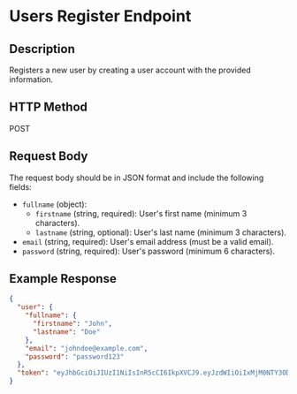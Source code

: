 # Users Register Endpoint

## Description
Registers a new user by creating a user account with the provided information.

## HTTP Method
POST

## Request Body
The request body should be in JSON format and include the following fields:

* `fullname` (object):
	+ `firstname` (string, required): User's first name (minimum 3 characters).
	+ `lastname` (string, optional): User's last name (minimum 3 characters).
* `email` (string, required): User's email address (must be a valid email).
* `password` (string, required): User's password (minimum 6 characters).

## Example Response
```json
{
  "user": {
    "fullname": {
      "firstname": "John",
      "lastname": "Doe"
    },
    "email": "johndoe@example.com",
    "password": "password123"
  },
  "token": "eyJhbGciOiJIUzI1NiIsInR5cCI6IkpXVCJ9.eyJzdWIiOiIxMjM0NTY3ODkwIiwibmFtZSI6IkpvaGFuIjoiMjMwfQ.SflKxwRJSMeKKF2QT4fwpMeJf36POk6yJV_adQssw5c"
}